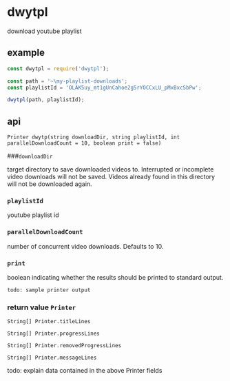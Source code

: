 # dwytpl

download youtube playlist

## example

```js
const dwytpl = require('dwytpl');

const path = '~\my-playlist-downloads';
const playlistId = 'OLAK5uy_mt1gUnCahoe2g5rYOCCxLU_pMxBxcSbPw';

dwytpl(path, playlistId);
```

## api

`Printer dwytp(string downloadDir, string playlistId, int parallelDownloadCount = 10, boolean print = false)`

###`downloadDir` 

target directory to save downloaded videos to. Interrupted or incomplete video downloads will not be saved. Videos already found in this directory will not be downloaded again. 

### `playlistId`

youtube playlist id

### `parallelDownloadCount`

number of concurrent video downloads. Defaults to 10.

### `print`

boolean indicating whether the results should be printed to standard output.

```
todo: sample printer output
```

### return value `Printer`

`String[] Printer.titleLines`

`String[] Printer.progressLines`

`String[] Printer.removedProgressLines`

`String[] Printer.messageLines`

todo: explain data contained in the above Printer fields